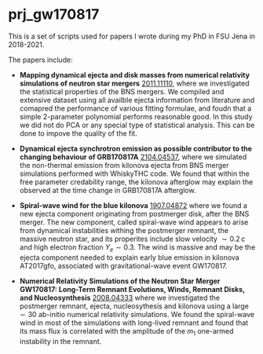 # prj_gw170817

This is a set of scripts used for papers I wrote during my PhD in FSU Jena in 2018-2021.  

The papers include: 
- __Mapping dynamical ejecta and disk masses from numerical relativity simulations of
neutron star mergers__ [2011.11110](https://arxiv.org/abs/2011.11110), where
we investigated the statistical properties of the BNS mergers. We compiled and
extensive dataset using all availble ejecta information from literature and
comapred the performance of various fitting formulae, and foudn that a simple
2-parameter polynomial performs reasonable good. In this study we did not do PCA
or any special type of statistical analysis. This can be done to impove the quality
of the fit.  

- __Dynamical ejecta synchrotron emission as possible contributor to the changing behaviour of GRB170817A__
[2104.04537](https://arxiv.org/abs/2104.04537), where we simulated the non-thermal emission from
kilonova ejecta from BNS merger simulations performed with WhiskyTHC code. We found that within
the free parameter credability range, the kilonova afterglow may explain the observed at the time
change in GRB170817A afterglow.

- __Spiral-wave wind for the blue kilonova__ [1907.04872](https://arxiv.org/abs/1907.04872) where we found
a new ejecta component originating from postmerger disk, after the BNS merger. The new component,
called spiral-wave wind appears to arise from dynamical instabilities withing the postmerger remnant,
the massive neutron star, and its properites include slow velocity $\sim0.2\,$c and high electron fraction
$Y_e\sim0.3$. The wind is massive and may be the ejecta component needed to explain early blue emission
in kilonova AT2017gfo, associated with gravitational-wave event GW170817.

- __Numerical Relativity Simulations of the Neutron Star Merger GW170817: Long-Term Remnant Evolutions, Winds, Remnant Disks,
and Nucleosynthesis__ [2008.04333](https://arxiv.org/abs/2008.04333) where we investigated the postmerger remnant, ejecta,
nucleosythesis and kilonova using a large $\sim30$ ab-initio numerical relativity simulations. We
found the spiral-wave wind in most of the simulations with long-lived remnant and found that its mass flux
is correlated with the amplitude of the $m_1$ one-armed instability in the remnant. 
